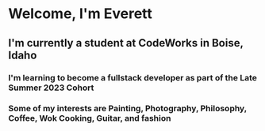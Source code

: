 # Welcome, I'm Everett

## I'm currently a student at CodeWorks in Boise, Idaho

### I'm learning to become a fullstack developer as part of the Late Summer 2023 Cohort
### Some of my interests are Painting, Photography, Philosophy, Coffee, Wok Cooking, Guitar, and fashion

<!--
**everettsmith928/everettsmith928** is a ✨ _special_ ✨ repository because its `README.md` (this file) appears on your GitHub profile.

Here are some ideas to get you started:

- 🔭 I’m currently working on ...
- 🌱 I’m currently learning ...
- 👯 I’m looking to collaborate on ...
- 🤔 I’m looking for help with ...
- 💬 Ask me about ...
- 📫 How to reach me: ...
- 😄 Pronouns: ...
- ⚡ Fun fact: ...
-->
